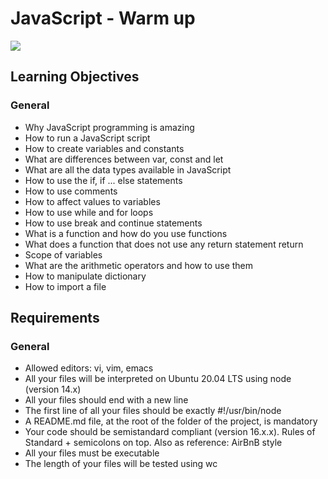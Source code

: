 # JavaScript - Warm up
![](https://s3.eu-west-3.amazonaws.com/hbtn.intranet.project.files/holbertonschool-higher-level_programming+/303/Javascript-535.png.jpeg)

## Learning Objectives
### General
- Why JavaScript programming is amazing
- How to run a JavaScript script
- How to create variables and constants
- What are differences between var, const and let
- What are all the data types available in JavaScript
- How to use the if, if ... else statements
- How to use comments
- How to affect values to variables
- How to use while and for loops
- How to use break and continue statements
- What is a function and how do you use functions
- What does a function that does not use any return statement return
- Scope of variables
- What are the arithmetic operators and how to use them
- How to manipulate dictionary
- How to import a file


## Requirements
### General
- Allowed editors: vi, vim, emacs
- All your files will be interpreted on Ubuntu 20.04 LTS using node (version 14.x)
- All your files should end with a new line
- The first line of all your files should be exactly #!/usr/bin/node
- A README.md file, at the root of the folder of the project, is mandatory
- Your code should be semistandard compliant (version 16.x.x). Rules of Standard + semicolons on top. Also as reference: AirBnB style
- All your files must be executable
- The length of your files will be tested using wc

